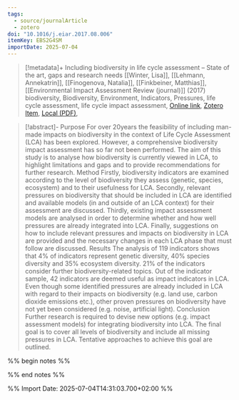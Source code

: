 ```yaml
---
tags:
  - source/journalArticle
  - zotero
doi: "10.1016/j.eiar.2017.08.006"
itemKey: EBS2G4SM
importDate: 2025-07-04
---
```

>[!metadata]+
> Including biodiversity in life cycle assessment – State of the art, gaps and research needs
> [[Winter, Lisa]], [[Lehmann, Annekatrin]], [[Finogenova, Natalia]], [[Finkbeiner, Matthias]], 
> [[Environmental Impact Assessment Review (journal)]] (2017)
> biodiversity, Biodiversity, Environment, Indicators, Pressures, life cycle assessment, life cycle impact assessment, 
> [Online link](https://www.sciencedirect.com/science/article/pii/S0195925516303389), [Zotero Item](zotero://select/library/items/EBS2G4SM), [Local (PDF)](file://C:/Users/aburg/Documents/references/zotero/storage/KJN5CWZI/Winter2017_Includingbiodiversitya.pdf), 

>[!abstract]-
>Purpose
For over 20years the feasibility of including man-made impacts on biodiversity in the context of Life Cycle Assessment (LCA) has been explored. However, a comprehensive biodiversity impact assessment has so far not been performed. The aim of this study is to analyse how biodiversity is currently viewed in LCA, to highlight limitations and gaps and to provide recommendations for further research.
Method
Firstly, biodiversity indicators are examined according to the level of biodiversity they assess (genetic, species, ecosystem) and to their usefulness for LCA. Secondly, relevant pressures on biodiversity that should be included in LCA are identified and available models (in and outside of an LCA context) for their assessment are discussed. Thirdly, existing impact assessment models are analysed in order to determine whether and how well pressures are already integrated into LCA. Finally, suggestions on how to include relevant pressures and impacts on biodiversity in LCA are provided and the necessary changes in each LCA phase that must follow are discussed.
Results
The analysis of 119 indicators shows that 4% of indicators represent genetic diversity, 40% species diversity and 35% ecosystem diversity. 21% of the indicators consider further biodiversity-related topics. Out of the indicator sample, 42 indicators are deemed useful as impact indicators in LCA. Even though some identified pressures are already included in LCA with regard to their impacts on biodiversity (e.g. land use, carbon dioxide emissions etc.), other proven pressures on biodiversity have not yet been considered (e.g. noise, artificial light).
Conclusion
Further research is required to devise new options (e.g. impact assessment models) for integrating biodiversity into LCA. The final goal is to cover all levels of biodiversity and include all missing pressures in LCA. Tentative approaches to achieve this goal are outlined.

%% begin notes %%

%% end notes %%

%% Import Date: 2025-07-04T14:31:03.700+02:00 %%
